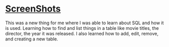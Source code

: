 # [ScreenShots](https://docs.google.com/document/d/1ci3Vs1RdHzlqsbQNH3ggS5uX8VuE0oF3vNQ1qC6wO7s/edit)

This was a new thing for me where I was able to learn about SQL and how it is used. Learning how to find and list things in a table like movie titles, the director, the year it was released. I also learned how to add, edit, remove, and creating a new table. 
